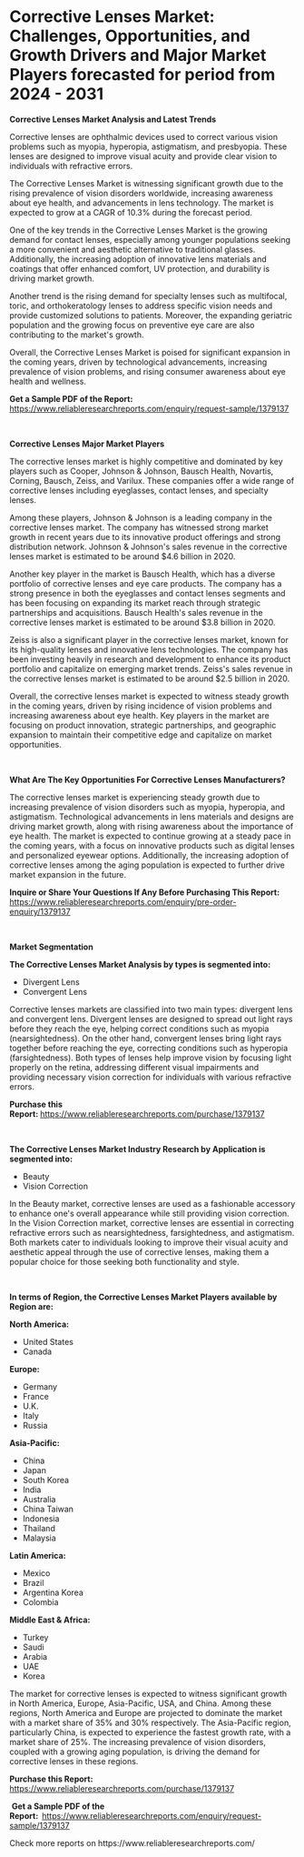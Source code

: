 <p><h1>Corrective Lenses Market: Challenges, Opportunities, and Growth Drivers and Major Market Players forecasted for period from 2024 - 2031</h1></p><p><strong>Corrective Lenses Market Analysis and Latest Trends</strong></p>
<p><p>Corrective lenses are ophthalmic devices used to correct various vision problems such as myopia, hyperopia, astigmatism, and presbyopia. These lenses are designed to improve visual acuity and provide clear vision to individuals with refractive errors.</p><p>The Corrective Lenses Market is witnessing significant growth due to the rising prevalence of vision disorders worldwide, increasing awareness about eye health, and advancements in lens technology. The market is expected to grow at a CAGR of 10.3% during the forecast period.</p><p>One of the key trends in the Corrective Lenses Market is the growing demand for contact lenses, especially among younger populations seeking a more convenient and aesthetic alternative to traditional glasses. Additionally, the increasing adoption of innovative lens materials and coatings that offer enhanced comfort, UV protection, and durability is driving market growth.</p><p>Another trend is the rising demand for specialty lenses such as multifocal, toric, and orthokeratology lenses to address specific vision needs and provide customized solutions to patients. Moreover, the expanding geriatric population and the growing focus on preventive eye care are also contributing to the market's growth.</p><p>Overall, the Corrective Lenses Market is poised for significant expansion in the coming years, driven by technological advancements, increasing prevalence of vision problems, and rising consumer awareness about eye health and wellness.</p></p>
<p><strong>Get a Sample PDF of the Report:&nbsp;</strong> <a href="https://www.reliableresearchreports.com/enquiry/request-sample/1379137">https://www.reliableresearchreports.com/enquiry/request-sample/1379137</a></p>
<p>&nbsp;</p>
<p><strong>Corrective Lenses Major Market Players</strong></p>
<p><p>The corrective lenses market is highly competitive and dominated by key players such as Cooper, Johnson & Johnson, Bausch Health, Novartis, Corning, Bausch, Zeiss, and Varilux. These companies offer a wide range of corrective lenses including eyeglasses, contact lenses, and specialty lenses.</p><p>Among these players, Johnson & Johnson is a leading company in the corrective lenses market. The company has witnessed strong market growth in recent years due to its innovative product offerings and strong distribution network. Johnson & Johnson's sales revenue in the corrective lenses market is estimated to be around $4.6 billion in 2020.</p><p>Another key player in the market is Bausch Health, which has a diverse portfolio of corrective lenses and eye care products. The company has a strong presence in both the eyeglasses and contact lenses segments and has been focusing on expanding its market reach through strategic partnerships and acquisitions. Bausch Health's sales revenue in the corrective lenses market is estimated to be around $3.8 billion in 2020.</p><p>Zeiss is also a significant player in the corrective lenses market, known for its high-quality lenses and innovative lens technologies. The company has been investing heavily in research and development to enhance its product portfolio and capitalize on emerging market trends. Zeiss's sales revenue in the corrective lenses market is estimated to be around $2.5 billion in 2020.</p><p>Overall, the corrective lenses market is expected to witness steady growth in the coming years, driven by rising incidence of vision problems and increasing awareness about eye health. Key players in the market are focusing on product innovation, strategic partnerships, and geographic expansion to maintain their competitive edge and capitalize on market opportunities.</p></p>
<p>&nbsp;</p>
<p><strong>What Are The Key Opportunities For Corrective Lenses Manufacturers?</strong></p>
<p><p>The corrective lenses market is experiencing steady growth due to increasing prevalence of vision disorders such as myopia, hyperopia, and astigmatism. Technological advancements in lens materials and designs are driving market growth, along with rising awareness about the importance of eye health. The market is expected to continue growing at a steady pace in the coming years, with a focus on innovative products such as digital lenses and personalized eyewear options. Additionally, the increasing adoption of corrective lenses among the aging population is expected to further drive market expansion in the future.</p></p>
<p><strong>Inquire or Share Your Questions If Any Before Purchasing This Report:</strong> <a href="https://www.reliableresearchreports.com/enquiry/pre-order-enquiry/1379137">https://www.reliableresearchreports.com/enquiry/pre-order-enquiry/1379137</a></p>
<p>&nbsp;</p>
<p><strong>Market Segmentation</strong></p>
<p><strong>The Corrective Lenses Market Analysis by types is segmented into:</strong></p>
<p><ul><li>Divergent Lens</li><li>Convergent Lens</li></ul></p>
<p><p>Corrective lenses markets are classified into two main types: divergent lens and convergent lens. Divergent lenses are designed to spread out light rays before they reach the eye, helping correct conditions such as myopia (nearsightedness). On the other hand, convergent lenses bring light rays together before reaching the eye, correcting conditions such as hyperopia (farsightedness). Both types of lenses help improve vision by focusing light properly on the retina, addressing different visual impairments and providing necessary vision correction for individuals with various refractive errors.</p></p>
<p><strong>Purchase this Report:&nbsp;</strong><a href="https://www.reliableresearchreports.com/purchase/1379137">https://www.reliableresearchreports.com/purchase/1379137</a></p>
<p>&nbsp;</p>
<p><strong>The Corrective Lenses Market Industry Research by Application is segmented into:</strong></p>
<p><ul><li>Beauty</li><li>Vision Correction</li></ul></p>
<p><p>In the Beauty market, corrective lenses are used as a fashionable accessory to enhance one's overall appearance while still providing vision correction. In the Vision Correction market, corrective lenses are essential in correcting refractive errors such as nearsightedness, farsightedness, and astigmatism. Both markets cater to individuals looking to improve their visual acuity and aesthetic appeal through the use of corrective lenses, making them a popular choice for those seeking both functionality and style.</p></p>
<p>&nbsp;</p>
<p><strong>In terms of Region, the Corrective Lenses Market Players available by Region are:</strong></p>
<p>
    <p> <strong> North America: </strong>
        <ul>
            <li>United States</li>
            <li>Canada</li>
        </ul>
        </p> 
    <p> <strong> Europe: </strong>
        <ul>
            <li>Germany</li>
            <li>France</li>
            <li>U.K.</li>
            <li>Italy</li>
            <li>Russia</li>
        </ul>
        </p> 
    <p> <strong> Asia-Pacific: </strong>
        <ul>
            <li>China</li>
            <li>Japan</li>
            <li>South Korea</li>
            <li>India</li>
            <li>Australia</li>
            <li>China Taiwan</li>
            <li>Indonesia</li>
            <li>Thailand</li>
            <li>Malaysia</li>
        </ul>
        </p> 
    <p> <strong> Latin America: </strong>
        <ul>
            <li>Mexico</li>
            <li>Brazil</li>
            <li>Argentina Korea</li>
            <li>Colombia</li>
        </ul>
        </p> 
    <p> <strong> Middle East & Africa: </strong>
        <ul>
            <li>Turkey</li>
            <li>Saudi</li>
            <li>Arabia</li>
            <li>UAE</li>
            <li>Korea</li>
        </ul>
    </p>
    </p>
<p><p>The market for corrective lenses is expected to witness significant growth in North America, Europe, Asia-Pacific, USA, and China. Among these regions, North America and Europe are projected to dominate the market with a market share of 35% and 30% respectively. The Asia-Pacific region, particularly China, is expected to experience the fastest growth rate, with a market share of 25%. The increasing prevalence of vision disorders, coupled with a growing aging population, is driving the demand for corrective lenses in these regions.</p></p>
<p><strong>Purchase this Report: </strong><a href="https://www.reliableresearchreports.com/purchase/1379137">https://www.reliableresearchreports.com/purchase/1379137</a></p>
<p>&nbsp;<strong>Get a Sample PDF of the Report:&nbsp;&nbsp;</strong><a href="https://www.reliableresearchreports.com/enquiry/request-sample/1379137">https://www.reliableresearchreports.com/enquiry/request-sample/1379137</a></p>
<p><strong></strong></p>
<p>Check more reports on https://www.reliableresearchreports.com/</p>